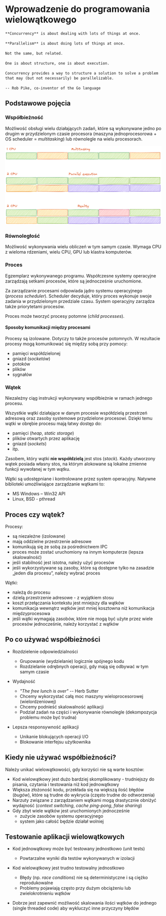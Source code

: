 # Wprowadzenie do programowania wielowątkowego

```{epigraph}
**Concurrency** is about dealing with lots of things at once.

**Parallelism** is about doing lots of things at once.

Not the same, but related.

One is about structure, one is about execution.

Concurrency provides a way to structure a solution to solve a problem that may (but not necessarily) be parallelizable.

-- Rob Pike, co-inventor of the Go language
```

## Podstawowe pojęcia

### Współbieżność

Możliwość obsługi wielu działających zadań, które są wykonywane jedno po drugim w przydzielonym czasie procesora (maszyna jednoprocesorowa + OS scheduler = *multitasking*) lub równolegle na wielu procesorach.

![concurrent-vs-parallel](./_images/concurrency-vs-parallel.png)

### Równoległość

Możliwość wykonywania wielu obliczeń w tym samym czasie. Wymaga CPU z wieloma rdzeniami, wielu CPU, GPU lub klastra komputerów.

### Proces

Egzemplarz wykonywanego programu. Współczesne systemy operacyjne zarządzają setkami procesów, które są jednocześnie uruchomione.

Za zarządzanie procesami odpowiada jądro systemu operacyjnego (*process scheduler*). Scheduler decyduje, który proces wykonuje swoje zadania w przydzielonym przedziale czasu. System operacyjny zarządza także priorytetami procesów.

Proces może tworzyć procesy potomne (*child processes*).

#### Sposoby komunikacji między procesami

Procesy są izolowane. Dotyczy to także procesów potomnych. W rezultacie procesy mogą komunikować się między sobą przy pomocy:

* pamięci współdzielonej
* gniazd (*socketów*)
* potoków
* plików
* sygnałów

### Wątek

Niezależny ciąg instrukcji wykonywany współbieżnie w ramach jednego procesu.

Wszystkie wątki działające w danym procesie współdzielą przestrzeń adresową oraz zasoby systemowe przydzielone procesowi. Dzięki temu wątki w obrębie procesu mają łatwy dostęp do:

* pamięci (*heap*, *static storage*)
* plików otwartych przez aplikację
* gniazd (*sockets*)
* itp.

Zasobem, który wątki **nie współdzielą** jest stos (*stack*). Każdy utworzony wątek posiada własny stos, na którym alokowane są lokalne zmienne funkcji wywołanej w tym wątku.

Wątki są udostępniane i kontrolowane przez system operacyjny. Natywne biblioteki umożliwiające zarządzanie wątkami to:

* MS Windows – Win32 API
* Linux, BSD - pthread

## Proces czy wątek?

Procesy:

* są niezależne (izolowane)
* mają oddzielne przestrzenie adresowe
* komunikują się ze sobą za pośrednictwem IPC
* proces może zostać uruchomiony na innym komputerze (lepsza skalowalność)
* jeśli stabilność jest istotna, należy użyć procesów
* jeśli wykorzystywane są zasoby, które są dostępne tylko na zasadzie „jeden dla procesu”, należy wybrać proces
  
Wątki:

* należą do procesu
* dzielą przestrzenie adresowe - z wyjątkiem stosu
* koszt przełączania kontekstu jest mniejszy dla wątków
* komunikacja wewnątrz wątków jest mniej kosztowna niż komunikacja międzyprocesowa
* jeśli wątki wymagają zasobów, które nie mogą być użyte przez wiele procesów jednocześnie, należy korzystać z wątków

## Po co używać współbieżności

* Rozdzielenie odpowiedzialności
  * Grupowanie (wydzielanie) logicznie spójnego kodu
  * Rozdzielanie odrębnych operacji, gdy mają się odbywać w tym samym czasie

* Wydajność
  * *"The free lunch is over"* -- Herb Sutter
  * Chcemy wykorzystać całą moc maszyny wieloprocesorowej (wielordzeniowej)
  * Chcemy podnieść skalowalność aplikacji
  * Podział zadań na części i wykonywanie równolegle (dekompozycja problemu może być trudna)

* Lepsza responsywność aplikacji
  * Unikanie blokujących operacji I/O
  * Blokowanie interfejsu użytkownika

## Kiedy nie używać współbieżności?

Należy unikać wielowątkowości, gdy korzyści nie są warte kosztów:

* Kod wielowątkowy jest dużo bardziej skomplikowany - trudniejszy do pisania, czytania i testowania niż kod jednowątkowy
* Większa złożoność kodu, przekłada się na większą ilość błędów (*bugów*), które są trudne do wykrycia (często trudne do odtworzenia)
* Narzuty związane z zarządzaniem wątkami mogą drastycznie obniżyć wydajność (*context switching*, *cache ping-pong*, *false sharing*)
* Gdy zbyt wiele wątków jest uruchomionych jednocześnie
  * zużycie zasobów systemu operacyjnego
  * system jako całość będzie działał wolniej

## Testowanie aplikacji wielowątkowych

* Kod jednowątkowy może być testowany jednostkowo (unit tests)
  * Powtarzalne wyniki dla testów wykonywanych w izolacji

* Kod wielowątkowy jest trudno testowalny jednostkowo
  * Błędy (np. *race conditions*) nie są deterministyczne i są ciężko reprodukowalne
  * Problemy pojawiają często przy dużym obciążeniu lub zwielokrotnieniu wątków

* Dobrze jest zapewnić możliwość skalowania ilości wątków do jednego (single threaded
  code) aby wykluczyć inne przyczyny błędów
